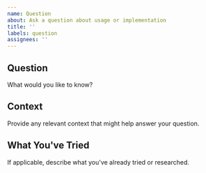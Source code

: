 ```yaml
---
name: Question
about: Ask a question about usage or implementation
title: ''
labels: question
assignees: ''
---
```


## Question

What would you like to know?

## Context

Provide any relevant context that might help answer your question.

## What You've Tried

If applicable, describe what you've already tried or researched.
